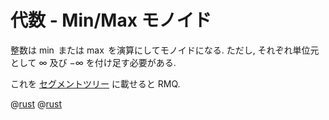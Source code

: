 # 代数 - Min/Max モノイド

整数は $\min$ または $\max$ を演算にしてモノイドになる.
ただし, それぞれ単位元として $\infty$ 及び $-\infty$ を付け足す必要がある.

これを [セグメントツリー](seq.segment_tree) に載せると RMQ.

@[rust](procon-rs/src/algebra/monoid_min.rs)
@[rust](procon-rs/src/algebra/monoid_max.rs)
